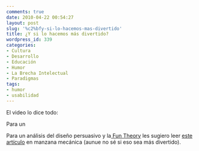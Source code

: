 ```yaml
---
comments: true
date: 2010-04-22 00:54:27
layout: post
slug: '%c2%bfy-si-lo-hacemos-mas-divertido'
title: ¿Y si lo hacemos más divertido?
wordpress_id: 339
categories:
- Cultura
- Desarrollo
- Educación
- Humor
- La Brecha Intelectual
- Paradigmas
tags:
- humor
- usabilidad
---
```


El video lo dice todo:

  




Para un

  


Para un análisis del diseño persuasivo y la[ Fun Theory](http://www.thefuntheory.com/) les sugiero leer [este artículo](http://www.manzanamecanica.org/2010/4/diseno_persuasivo.html) en manzana mecánica (aunue no sé si eso sea más divertido).



